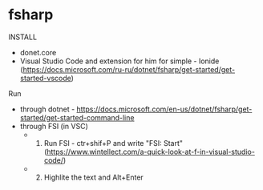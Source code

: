 # fsharp
INSTALL
- donet.core
- Visual Studio Code and extension for him for simple - Ionide (https://docs.microsoft.com/ru-ru/dotnet/fsharp/get-started/get-started-vscode)

Run
- through dotnet - https://docs.microsoft.com/en-us/dotnet/fsharp/get-started/get-started-command-line
- through FSI (in VSC) 
  - 1. Run FSI - ctr+shif+P and write "FSI: Start" (https://www.wintellect.com/a-quick-look-at-f-in-visual-studio-code/)
  - 2. Highlite the text and Alt+Enter
